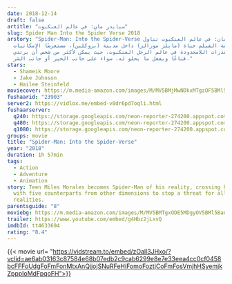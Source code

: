 ```yaml
---
date: 2018-12-14
draft: false
artitle: "سبايدر مان: في عالم العنكبوت"
slug: Spider Man Into the Spider Verse 2018
arstory: "Spider-Man: Into the Spider-Verse سبايدر مان: في عالم العنكبوت تناول
  قصة الفيلم حياة (مايلز مورالز) داخل مدينة (بروكلين)، مستعرضًا الإمكانيات
  والقدرات اللامحدودة في عالم الرجل العنكبوت، حيث يمكن لأكثر من شخص أن يرتدي
  قناعًا ويفعل ما يحلو له، سواء على جانب الخير أو جانب الشر."
stars:
  - Shameik Moore
  - Jake Johnson
  - Hailee Steinfeld
moviecover: https://m.media-amazon.com/images/M/MV5BMjMwNDkxMTgzOF5BMl5BanBnXkFtZTgwNTkwNTQ3NjM@._V1_FMjpg_UY863_.jpg
fushaarid: "23903"
server2: https://vidlox.me/embed-v0dr6pd7oqli.html
fushaarserver:
  q240: https://storage.googleapis.com/neon-reporter-274200.appspot.com/fushaar/media/23903/23903-240p.mp4
  q480: https://storage.googleapis.com/neon-reporter-274200.appspot.com/fushaar/media/23903/23903-480p.mp4
  q1080: https://storage.googleapis.com/neon-reporter-274200.appspot.com/fushaar/media/23903/23903.mp4
groups: movie
title: "Spider-Man: Into the Spider-Verse"
year: "2018"
duration: 1h 57min
tags:
  - Action
  - Adventure
  - Animation
story: Teen Miles Morales becomes Spider-Man of his reality, crossing his path
  with five counterparts from other dimensions to stop a threat for all
  realities.
parentsguide: "8"
moviebg: https://m.media-amazon.com/images/M/MV5BMTgxODE5MDgyOV5BMl5BanBnXkFtZTgwMzkyODI4NjM@._V1_.jpg
trailer: https://www.youtube.com/embed/g4Hbz2jLxvQ
imdbId: tt4633694
rating: "8.4"
---
```


{{< movie url= "https://vidstream.to/embed/zOall3JHxo/?vclid=ae6ab03163c87584e68b07edb2c9cab6299e8e7e33eea4cc0cf0458bcFFFoUdgFoFmFonMtxAnQjjojSNuRFeHiFomoFoztjCoFmFosVmjhHSyemjkZpppIoMdFpqoFH">}}
